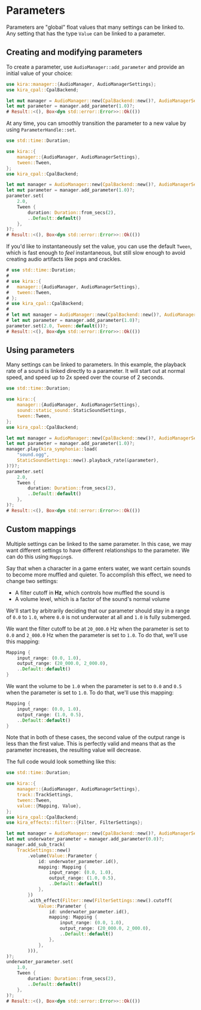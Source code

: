 # Parameters

Parameters are "global" float values that many settings can be linked to. Any
setting that has the type `Value` can be linked to a parameter.

## Creating and modifying parameters

To create a parameter, use `AudioManager::add_parameter` and provide an initial
value of your choice:

```rust ,no_run
use kira::manager::{AudioManager, AudioManagerSettings};
use kira_cpal::CpalBackend;

let mut manager = AudioManager::new(CpalBackend::new()?, AudioManagerSettings::default())?;
let mut parameter = manager.add_parameter(1.0)?;
# Result::<(), Box<dyn std::error::Error>>::Ok(())
```

At any time, you can smoothly transition the parameter to a new value by using
`ParameterHandle::set`.

```rust ,no_run
use std::time::Duration;

use kira::{
	manager::{AudioManager, AudioManagerSettings},
	tween::Tween,
};
use kira_cpal::CpalBackend;

let mut manager = AudioManager::new(CpalBackend::new()?, AudioManagerSettings::default())?;
let mut parameter = manager.add_parameter(1.0)?;
parameter.set(
	2.0,
	Tween {
		duration: Duration::from_secs(2),
		..Default::default()
	},
)?;
# Result::<(), Box<dyn std::error::Error>>::Ok(())

```

If you'd like to instantaneously set the value, you can use the default `Tween`,
which is fast enough to _feel_ instantaneous, but still slow enough to avoid
creating audio artifacts like pops and crackles.

```rust ,no_run
# use std::time::Duration;
#
# use kira::{
# 	manager::{AudioManager, AudioManagerSettings},
# 	tween::Tween,
# };
# use kira_cpal::CpalBackend;
#
# let mut manager = AudioManager::new(CpalBackend::new()?, AudioManagerSettings::default())?;
# let mut parameter = manager.add_parameter(1.0)?;
parameter.set(2.0, Tween::default())?;
# Result::<(), Box<dyn std::error::Error>>::Ok(())
```

## Using parameters

Many settings can be linked to parameters. In this example, the playback rate of
a sound is linked directly to a parameter. It will start out at normal speed,
and speed up to 2x speed over the course of 2 seconds.

```rust ,no_run
use std::time::Duration;

use kira::{
	manager::{AudioManager, AudioManagerSettings},
	sound::static_sound::StaticSoundSettings,
	tween::Tween,
};
use kira_cpal::CpalBackend;

let mut manager = AudioManager::new(CpalBackend::new()?, AudioManagerSettings::default())?;
let mut parameter = manager.add_parameter(1.0)?;
manager.play(kira_symphonia::load(
	"sound.ogg",
	StaticSoundSettings::new().playback_rate(&parameter),
)?)?;
parameter.set(
	2.0,
	Tween {
		duration: Duration::from_secs(2),
		..Default::default()
	},
)?;
# Result::<(), Box<dyn std::error::Error>>::Ok(())
```

## Custom mappings

Multiple settings can be linked to the same parameter. In this case, we may want
different settings to have different relationships to the parameter. We can do
this using `Mapping`s.

Say that when a character in a game enters water, we want certain sounds to
become more muffled and quieter. To accomplish this effect, we need to change
two settings:

- A filter cutoff in **Hz**, which controls how muffled the sound is
- A volume level, which is a factor of the sound's normal volume

We'll start by arbitrarily deciding that our parameter should stay in a range of
`0.0` to `1.0`, where `0.0` is not underwater at all and `1.0` is fully
submerged.

We want the filter cutoff to be at `20_000.0` Hz when the parameter is set to
`0.0` and `2_000.0` Hz when the parameter is set to `1.0`. To do that, we'll use
this mapping:

```rust ,ignore
Mapping {
	input_range: (0.0, 1.0),
	output_range: (20_000.0, 2_000.0),
	..Default::default()
}
```

We want the volume to be `1.0` when the parameter is set to `0.0` and `0.5` when
the parameter is set to `1.0`. To do that, we'll use this mapping:

```rust ,ignore
Mapping {
	input_range: (0.0, 1.0),
	output_range: (1.0, 0.5),
	..Default::default()
}
```

Note that in both of these cases, the second value of the output range is less
than the first value. This is perfectly valid and means that as the parameter
increases, the resulting value will decrease.

The full code would look something like this:

```rust ,no_run
use std::time::Duration;

use kira::{
	manager::{AudioManager, AudioManagerSettings},
	track::TrackSettings,
	tween::Tween,
	value::{Mapping, Value},
};
use kira_cpal::CpalBackend;
use kira_effects::filter::{Filter, FilterSettings};

let mut manager = AudioManager::new(CpalBackend::new()?, AudioManagerSettings::default())?;
let mut underwater_parameter = manager.add_parameter(0.0)?;
manager.add_sub_track(
	TrackSettings::new()
		.volume(Value::Parameter {
			id: underwater_parameter.id(),
			mapping: Mapping {
				input_range: (0.0, 1.0),
				output_range: (1.0, 0.5),
				..Default::default()
			},
		})
		.with_effect(Filter::new(FilterSettings::new().cutoff(
			Value::Parameter {
				id: underwater_parameter.id(),
				mapping: Mapping {
					input_range: (0.0, 1.0),
					output_range: (20_000.0, 2_000.0),
					..Default::default()
				},
			},
		))),
)?;
underwater_parameter.set(
	1.0,
	Tween {
		duration: Duration::from_secs(2),
		..Default::default()
	},
)?;
# Result::<(), Box<dyn std::error::Error>>::Ok(())
```
